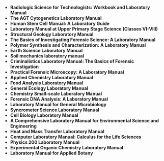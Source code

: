 <ul>
 <li><b><a target="_blank" href="https://github.com/manjunath5496/Books-About-Stars/blob/master/tar(1).pdf" style="text-decoration:none;">Radiologic Science for Technologists: Workbook and Laboratory Manual </a></b></li>
  
<li><b><a target="_blank" href="https://github.com/manjunath5496/Books-About-Stars/blob/master/tar(2).pdf" style="text-decoration:none;">The AGT Cytogenetics Laboratory Manual </a></b></li>  
  
<li><b><a target="_blank" href="https://github.com/manjunath5496/Books-About-Stars/blob/master/tar(3).pdf" style="text-decoration:none;">Human Stem Cell Manual: A Laboratory Guide</a></b></li>
                               
 <li><b><a target="_blank" href="https://github.com/manjunath5496/Books-About-Stars/blob/master/tar(4).pdf" style="text-decoration:none;">Laboratory Manual at Upper Primary Stage Science (Classes VI-VIII)</a></b></li> 
 
  <li><b><a target="_blank" href="https://github.com/manjunath5496/Books-About-Stars/blob/master/tar(5).pdf" style="text-decoration:none;">Structural Geology Laboratory Manual</a></b></li>   

 <li><b><a target="_blank" href="https://github.com/manjunath5496/Books-About-Stars/blob/master/tar(6).pdf" style="text-decoration:none;">The Basics of Investigating Forensic Science: A Laboratory Manual </a></b></li>
                <li><b><a target="_blank" href="https://github.com/manjunath5496/Books-About-Stars/blob/master/tar(7).pdf" style="text-decoration:none;">Polymer Synthesis and Characterization: A Laboratory Manual</a></b></li>  
                 <li><b><a target="_blank" href="https://github.com/manjunath5496/Books-About-Stars/blob/master/tar(8).pdf" style="text-decoration:none;">Earth Science Laboratory Manual</a></b></li>     
                
 <li><b><a target="_blank" href="https://github.com/manjunath5496/Books-About-Stars/blob/master/tar(9).pdf" style="text-decoration:none;">Soil mechanics laboratory manual</a></b></li>                              

 <li><b><a target="_blank" href="https://github.com/manjunath5496/Books-About-Stars/blob/master/tar(10).pdf" style="text-decoration:none;">Criminalistics Laboratory Manual: The Basics of Forensic Investigation </a></b></li>
                
 <li><b><a target="_blank" href="https://github.com/manjunath5496/Books-About-Stars/blob/master/tar(11).pdf" style="text-decoration:none;"> Practical Forensic Microscopy: A Laboratory Manual   </a></b></li> 
 
  <li><b><a target="_blank" href="https://github.com/manjunath5496/Books-About-Stars/blob/master/tar(12).pdf" style="text-decoration:none;"> Applied Chemistry Laboratory Manual   </a></b></li> 
<li><b><a target="_blank" href="https://github.com/manjunath5496/Books-About-Stars/blob/master/tar(13).pdf" style="text-decoration:none;">Food Analysis Laboratory Manual </a></b></li>

  <li><b><a target="_blank" href="https://github.com/manjunath5496/Books-About-Stars/blob/master/tar(14).pdf" style="text-decoration:none;">General Ecology Laboratory Manual </a></b></li>
                
 <li><b><a target="_blank" href="https://github.com/manjunath5496/Books-About-Stars/blob/master/tar(15).pdf" style="text-decoration:none;"> Chemistry Small-scale Laboratory Manual   </a></b></li>                              
<li><b><a target="_blank" href="https://github.com/manjunath5496/Books-About-Stars/blob/master/tar(16).pdf" style="text-decoration:none;"> Forensic DNA Analysis: A Laboratory Manual </a></b></li>

<li><b><a target="_blank" href="https://github.com/manjunath5496/Books-About-Stars/blob/master/tar(17).pdf" style="text-decoration:none;">Laboratory Manual for General Microbiology </a></b></li>

  <li><b><a target="_blank" href="https://github.com/manjunath5496/Books-About-Stars/blob/master/tar(18).pdf" style="text-decoration:none;">Syncrometer Science Laboratory Manual </a></b></li>
                
 <li><b><a target="_blank" href="https://github.com/manjunath5496/Books-About-Stars/blob/master/tar(19).pdf" style="text-decoration:none;"> Cell Biology Laboratory Manual   </a></b></li>                              
<li><b><a target="_blank" href="https://github.com/manjunath5496/Books-About-Stars/blob/master/tar(20).pdf" style="text-decoration:none;"> A Comprehensive Laboratory Manual for Environmental Science and Engineering </a></b></li>
                                   
<li><b><a target="_blank" href="https://github.com/manjunath5496/Books-About-Stars/blob/master/tar(21).pdf" style="text-decoration:none;"> Heat and Mass Transfer Laboratory Manual </a></b></li>

<li><b><a target="_blank" href="https://github.com/manjunath5496/Books-About-Stars/blob/master/tar(22).pdf" style="text-decoration:none;">Computer Laboratory Manual: Calculus for the Life Sciences </a></b></li>

  <li><b><a target="_blank" href="https://github.com/manjunath5496/Books-About-Stars/blob/master/tar(23).pdf" style="text-decoration:none;">Physics 200 Laboratory Manual </a></b></li>
                
 <li><b><a target="_blank" href="https://github.com/manjunath5496/Books-About-Stars/blob/master/tar(24).rar" style="text-decoration:none;"> Experimental Organic Chemistry Laboratory Manual  </a></b></li>                              
<li><b><a target="_blank" href="https://github.com/manjunath5496/Books-About-Stars/blob/master/tar(25).rar" style="text-decoration:none;">Laboratory Manual for Applied Botany </a></b></li> 
 
 
 
 
 
 
 
 
 
 
 
</ul>
